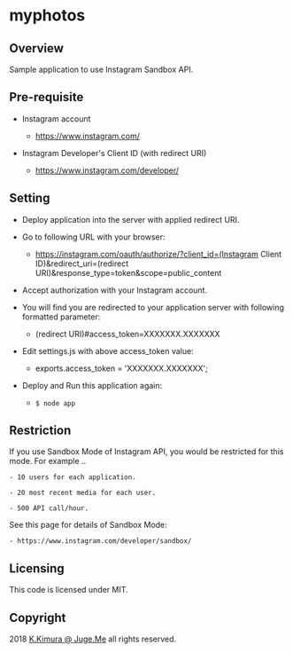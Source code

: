 # myphotos

## Overview

Sample application to use Instagram Sandbox API.

## Pre-requisite

- Instagram account

    - https://www.instagram.com/

- Instagram Developer's Client ID (with redirect URI)

    - https://www.instagram.com/developer/


## Setting

- Deploy application into the server with applied redirect URI.

- Go to following URL with your browser:

    - https://instagram.com/oauth/authorize/?client_id=(Instagram Client ID)&redirect_uri=(redirect URI)&response_type=token&scope=public_content

- Accept authorization with your Instagram account.

- You will find you are redirected to your application server with following formatted parameter:

    - (redirect URI)#access_token=XXXXXXX.XXXXXXX

- Edit settings.js with above access_token value:

    - exports.access_token = 'XXXXXXX.XXXXXXX';

- Deploy and Run this application again:

    - ``$ node app``


## Restriction

If you use Sandbox Mode of Instagram API, you would be restricted for this mode. For example ..

    - 10 users for each application.

    - 20 most recent media for each user.

    - 500 API call/hour.

See this page for details of Sandbox Mode:

    - https://www.instagram.com/developer/sandbox/


## Licensing

This code is licensed under MIT.

## Copyright

2018 [K.Kimura @ Juge.Me](https://github.com/dotnsf) all rights reserved.
